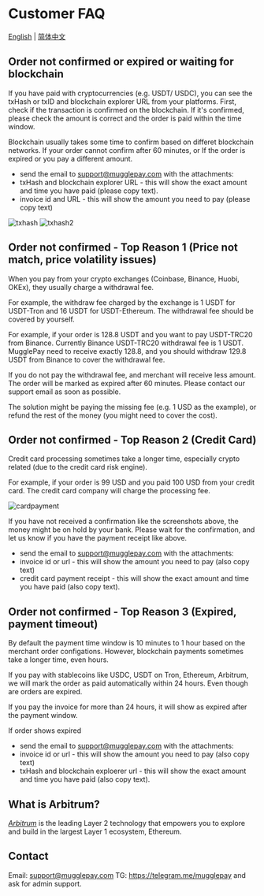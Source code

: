 # Customer FAQ

[English](CustomerFAQ.md) | [简体中文](常见问题.md)

## Order not confirmed or expired or waiting for blockchain

If you have paid with cryptocurrencies (e.g. USDT/ USDC), you can see the txHash or txID and blockchain explorer URL from your platforms. First, check if the transaction is confirmed on the blockchain. If it's confirmed, please check the amount is correct and the order is paid within the time window.

Blockchain usually takes some time to confirm based on differet blockchain networks. If your order cannot confirm after 60 minutes, or If the order is expired or you pay a different amount.

* send the email to support@mugglepay.com with the attachments:
* txHash and blockchain explorer URL - this will show the exact amount and time you have paid (please copy text).
* invoice id and URL - this will show the amount you need to pay (please copy text)

![txhash](https://user-images.githubusercontent.com/50819254/113534525-8bd51d00-9603-11eb-864e-977a2d2e0bca.jpg) ![txhash2](https://user-images.githubusercontent.com/50819254/113534522-88da2c80-9603-11eb-8ed7-b4d2a6e2f6c6.jpg)

##

## Order not confirmed - Top Reason 1 (Price not match, price volatility issues)

When you pay from your crypto exchanges (Coinbase, Binance, Huobi, OKEx), they usually charge a withdrawal fee.

For example, the withdraw fee charged by the exchange is 1 USDT for USDT-Tron and 16 USDT for USDT-Ethereum. The withdrawal fee should be covered by yourself.

For example, if your order is 128.8 USDT and you want to pay USDT-TRC20 from Binance. Currently Binance USDT-TRC20 withdrawal fee is 1 USDT. MugglePay need to receive exactly 128.8, and you should withdraw 129.8 USDT from Binance to cover the withdrawal fee.

If you do not pay the withdrawal fee, and merchant will receive less amount. The order will be marked as expired after 60 minutes. Please contact our support email as soon as possible.

The solution might be paying the missing fee (e.g. 1 USD as the example), or refund the rest of the money (you might need to cover the cost).

## Order not confirmed - Top Reason 2 (Credit Card)

Credit card processing sometimes take a longer time, especially crypto related (due to the credit card risk engine).

For example, if your order is 99 USD and you paid 100 USD from your credit card. The credit card company will charge the processing fee.

![cardpayment](https://user-images.githubusercontent.com/50819254/113794626-90254580-977d-11eb-91d6-a5948639d42b.png)

If you have not received a confirmation like the screenshots above, the money might be on hold by your bank. Please wait for the confirmation, and let us know if you have the payment receipt like above.

* send the email to support@mugglepay.com with the attachments:
* invoice id or url - this will show the amount you need to pay (also copy text)
* credit card payment receipt - this will show the exact amount and time you have paid (also copy text).

## Order not confirmed - Top Reason 3 (Expired, payment timeout)

By default the payment time window is 10 minutes to 1 hour based on the merchant order configations. However, blockchain payments sometimes take a longer time, even hours.&#x20;

If you pay with stablecoins like USDC, USDT on Tron, Ethereum, Arbitrum, we will mark the order as paid automatically within 24 hours. Even though are orders are expired.&#x20;

If you pay the invoice for more than 24 hours, it will show as expired after the payment window.

If order shows expired

* send the email to support@mugglepay.com with the attachments:
* invoice id or url - this will show the amount you need to pay (also copy text)
* txHash and blockchain exploerer url - this will show the exact amount and time you have paid (also copy text).

## What is Arbitrum?

[_Arbitrum_](https://arbitrum.io/) is the leading Layer 2 technology that empowers you to explore and build in the largest Layer 1 ecosystem, Ethereum.

## Contact

Email: support@mugglepay.com TG: https://telegram.me/mugglepay and ask for admin support.
